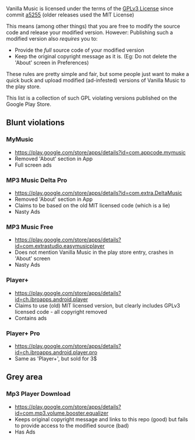 Vanilla Music is licensed under the terms of the [GPLv3 License](https://github.com/vanilla-music/vanilla/blob/master/LICENSE) 
since commit [a5255](https://github.com/vanilla-music/vanilla/commit/a525523bf1bb5dadfef544843966936c46e8310f) (older releases used the MIT License)

This means (among other things) that you are free to modify the source code and release your modified version.
However: Publishing such a modified version also *requires* you to:

* Provide the *full* source code of your modified version
* Keep the original copyright message as it is. (Eg: Do not delete the 'About' screen in Preferences)

These rules are pretty simple and fair, but some people just want to make a quick buck and upload modified (ad-infested) versions 
of Vanilla Music to the play store.

This list is a collection of such GPL violating versions published on the Google Play Store.


## Blunt violations

### MyMusic
* https://play.google.com/store/apps/details?id=com.appcode.mymusic
* Removed 'About' section in App
* Full screen ads

### MP3 Music Delta Pro
* https://play.google.com/store/apps/details?id=com.extra.DeltaMusic
* Removed 'About' section in App
* Claims to be based on the old MIT licensed code (which is a lie)
* Nasty Ads

### MP3 Music Free
* https://play.google.com/store/apps/details?id=com.extrastudio.easymusicplayer
* Does not mention Vanilla Music in the play store entry, crashes in 'About' screen
* Nasty Ads

### Player+
* https://play.google.com/store/apps/details?id=ch.ibroapps.android.player
* Claims to use (old) MIT licensed version, but clearly includes GPLv3 licensed code - all copyright removed
* Contains ads

### Player+ Pro
* https://play.google.com/store/apps/details?id=ch.ibroapps.android.player.pro
* Same as 'Player+', but sold for 3$

## Grey area

### Mp3 Player Download
* https://play.google.com/store/apps/details?id=com.mp3.volume.booster.equalizer
* Keeps original copyright message and links to this repo (good) but fails to provide access to the modified source (bad)
* Has Ads
